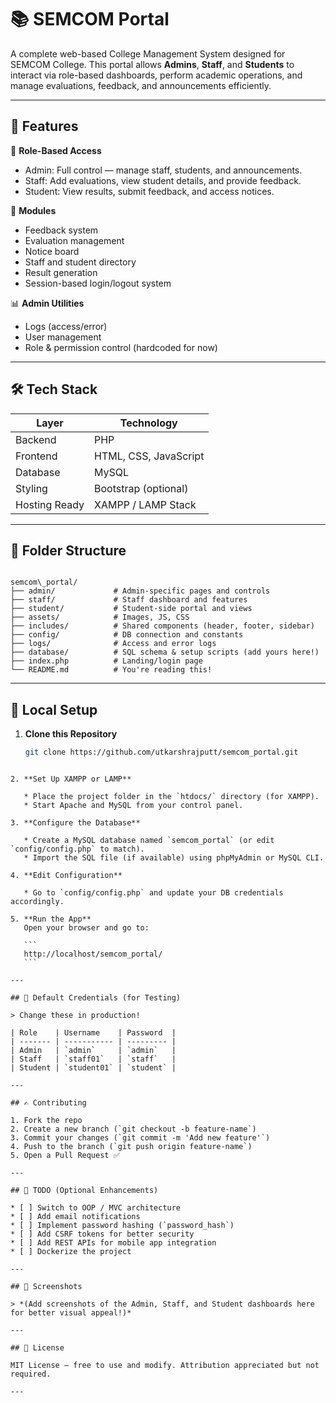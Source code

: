 
# 📚 SEMCOM Portal

A complete web-based College Management System designed for SEMCOM College. This portal allows **Admins**, **Staff**, and **Students** to interact via role-based dashboards, perform academic operations, and manage evaluations, feedback, and announcements efficiently.

---

## 🚀 Features

🔐 **Role-Based Access**
- Admin: Full control — manage staff, students, and announcements.
- Staff: Add evaluations, view student details, and provide feedback.
- Student: View results, submit feedback, and access notices.

📝 **Modules**
- Feedback system
- Evaluation management
- Notice board
- Staff and student directory
- Result generation
- Session-based login/logout system

📊 **Admin Utilities**
- Logs (access/error)
- User management
- Role & permission control (hardcoded for now)

---

## 🛠️ Tech Stack

| Layer         | Technology            |
|---------------|------------------------|
| Backend       | PHP                    |
| Frontend      | HTML, CSS, JavaScript  |
| Database      | MySQL                  |
| Styling       | Bootstrap (optional)   |
| Hosting Ready | XAMPP / LAMP Stack     |

---

## 📂 Folder Structure

```

semcom\_portal/
├── admin/             # Admin-specific pages and controls
├── staff/             # Staff dashboard and features
├── student/           # Student-side portal and views
├── assets/            # Images, JS, CSS
├── includes/          # Shared components (header, footer, sidebar)
├── config/            # DB connection and constants
├── logs/              # Access and error logs
├── database/          # SQL schema & setup scripts (add yours here!)
├── index.php          # Landing/login page
└── README.md          # You're reading this!

````

---

## 🧪 Local Setup

1. **Clone this Repository**
   ```bash
   git clone https://github.com/utkarshrajputt/semcom_portal.git
````

2. **Set Up XAMPP or LAMP**

   * Place the project folder in the `htdocs/` directory (for XAMPP).
   * Start Apache and MySQL from your control panel.

3. **Configure the Database**

   * Create a MySQL database named `semcom_portal` (or edit `config/config.php` to match).
   * Import the SQL file (if available) using phpMyAdmin or MySQL CLI.

4. **Edit Configuration**

   * Go to `config/config.php` and update your DB credentials accordingly.

5. **Run the App**
   Open your browser and go to:

   ```
   http://localhost/semcom_portal/
   ```

---

## 🔐 Default Credentials (for Testing)

> Change these in production!

| Role    | Username    | Password  |
| ------- | ----------- | --------- |
| Admin   | `admin`     | `admin`   |
| Staff   | `staff01`   | `staff`   |
| Student | `student01` | `student` |

---

## ✍️ Contributing

1. Fork the repo
2. Create a new branch (`git checkout -b feature-name`)
3. Commit your changes (`git commit -m 'Add new feature'`)
4. Push to the branch (`git push origin feature-name`)
5. Open a Pull Request ✅

---

## 📌 TODO (Optional Enhancements)

* [ ] Switch to OOP / MVC architecture
* [ ] Add email notifications
* [ ] Implement password hashing (`password_hash`)
* [ ] Add CSRF tokens for better security
* [ ] Add REST APIs for mobile app integration
* [ ] Dockerize the project

---

## 📸 Screenshots

> *(Add screenshots of the Admin, Staff, and Student dashboards here for better visual appeal!)*

---

## 📄 License

MIT License – free to use and modify. Attribution appreciated but not required.

---
